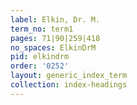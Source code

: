 ```yaml
---
label: Elkin, Dr. M.
term_no: term1
pages: 71|90|259|418
no_spaces: ElkinDrM
pid: elkindrm
order: '0252'
layout: generic_index_term
collection: index-headings
---
```

